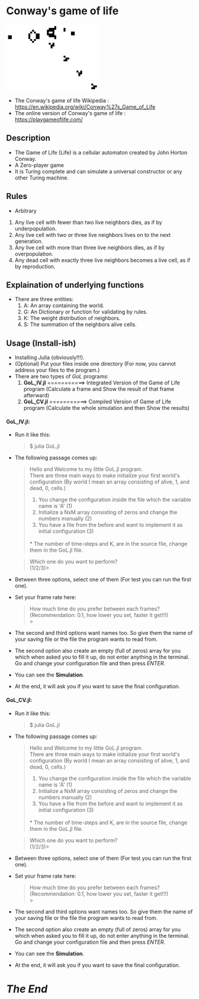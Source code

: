 # Conway's game of life

![](https://github.com/sepehrskysh1376/GameOfLife/blob/master/Gospers_glider_gun.gif)
- The Conway's game of life Wikipedia         : https://en.wikipedia.org/wiki/Conway%27s_Game_of_Life
- The online version of Conway's game of life : https://playgameoflife.com/

## Description
- The Game of Life (Life) is a cellular automaton created by John Horton Conway.
- A Zero-player game
- It is Turing complete and can simulate a universal constructor or any other Turing machine.

## Rules
- Arbitrary
1. Any live cell with fewer than two live neighbors dies, as if by underpopulation.
2. Any live cell with two or three live neighbors lives on to the next generation.
3. Any live cell with more than three live neighbors dies, as if by overpopulation.
4. Any dead cell with exactly three live neighbors becomes a live cell, as if by reproduction.

## Explaination of underlying functions
- There are three entities:
    1. A: An array containing the world.
    2. G: An Dictionary or function for validating by rules.
    3. K: The weight distribution of neighbors.
    4. S: The summation of the neighbors alive cells.

## Usage (Install-ish)
- Installing Julia (obviously!!!).
- (Optional) Put your files inside one directory (For now, you cannot address your files to the program.)
- There are two types of *GoL* programs:
    1. **GoL_IV.jl** ===========> Integrated Version of the Game of Life program  (Calculate a frame and Show the result of that frame afterward)
    2. **GoL_CV.jl** ===========> Compiled  Version  of  Game  of  Life  program  (Calculate the whole simulation and then Show the results)

#### GoL_IV.jl: 
- Run it like this:
    > \$ julia GoL.jl
- The following passage comes up:
    > Hello and Welcome to my little GoL.jl program. <br>
    > There are three main ways to make initialize your first world's configuration (By world I mean an array consisting of alive, 1, and dead, 0, cells.) <br>
    >	1. You change the configuration inside the file which the variable name is 'A' (1) <br>
    >	2. Initialize a NxM array consisting of zeros and change the numbers manually (2) <br>
    >	3. You have a file from the before and want to implement it as initial configuration (3) <br>
    > <br>
    > * The number of time-steps and K, are in the source file, change them in the GoL.jl file. <br>

    > Which one do you want to perform? <br>
    >(1/2/3)\> <br> 

- Between three options, select one of them (For test you can run the first one).
- Set your frame rate here:
    > How much time do you prefer between each frames? (Recommendation: 0.1, how lower you set, faster it get!!!)<br>
    >\> <br> 
- The second and third options want names too. So give them the name of your saving file or the file the program wants to read from.
- The second option also create an empty (full of zeros) array for you which when asked you to fill it up, do not enter anything in the terminal. Go and change your configuration file and then press *ENTER*.
- You can see the **Simulation**.
- At the end, it will ask you if you want to save the final configuration.

#### GoL_CV.jl:
- Run it like this:
    > \$ julia GoL.jl
- The following passage comes up:
    > Hello and Welcome to my little GoL.jl program. <br>
    > There are three main ways to make initialize your first world's configuration (By world I mean an array consisting of alive, 1, and dead, 0, cells.) <br>
    >	1. You change the configuration inside the file which the variable name is 'A' (1) <br>
    >	2. Initialize a NxM array consisting of zeros and change the numbers manually (2) <br>
    >	3. You have a file from the before and want to implement it as initial configuration (3) <br>
    > <br>
    > * The number of time-steps and K, are in the source file, change them in the GoL.jl file. <br>

    > Which one do you want to perform? <br>
    >(1/2/3)\> <br> 

- Between three options, select one of them (For test you can run the first one).
- Set your frame rate here:
    > How much time do you prefer between each frames? (Recommendation: 0.1, how lower you set, faster it get!!!)<br>
    >\> <br> 
- The second and third options want names too. So give them the name of your saving file or the file the program wants to read from.
- The second option also create an empty (full of zeros) array for you which when asked you to fill it up, do not enter anything in the terminal. Go and change your configuration file and then press *ENTER*.
- You can see the **Simulation**.
- At the end, it will ask you if you want to save the final configuration.



# *The End*
